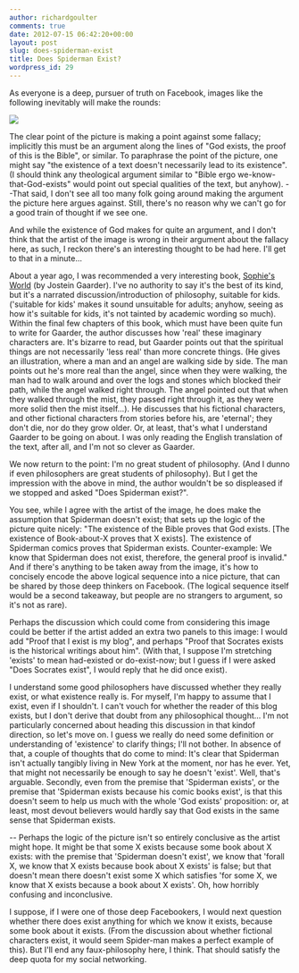 ```yaml
---
author: richardgoulter
comments: true
date: 2012-07-15 06:42:20+00:00
layout: post
slug: does-spiderman-exist
title: Does Spiderman Exist?
wordpress_id: 29
---
```


As everyone is a deep, pursuer of truth on Facebook, images like the following inevitably will make the rounds:

![](http://i305.photobucket.com/albums/nn235/rg_001100/interesting_thought.jpg)

The clear point of the picture is making a point against some fallacy; implicitly this must be an argument along the lines of "God exists, the proof of this is the Bible", or similar. To paraphrase the point of the picture, one might say "the existence of a text doesn't necessarily lead to its existence". (I should think any theological argument similar to "Bible ergo we-know-that-God-exists" would point out special qualities of the text, but anyhow).
--That said, I don't see all too many folk going around making the argument the picture here argues against. Still, there's no reason why we can't go for a good train of thought if we see one.

And while the existence of God makes for quite an argument, and I don't think that the artist of the image is wrong in their argument about the fallacy here, as such, I reckon there's an interesting thought to be had here.
I'll get to that in a minute...

About a year ago, I was recommended a very interesting book, [Sophie's World](http://www.kobobooks.com/ebook/Sophies-World/book-Qc8a2U7hnkKTm35HBlq5VA/page1.html?s=mhBeRP_mbEe2AEAK-bOFAA&r=2) (by Jostein Gaarder). I've no authority to say it's the best of its kind, but it's a narrated discussion/introduction of philosophy, suitable for kids. ('suitable for kids' makes it sound unsuitable for adults; anyhow, seeing as how it's suitable for kids, it's not tainted by academic wording so much).
Within the final few chapters of this book, which must have been quite fun to write for Gaarder, the author discusses how 'real' these imaginary characters are. It's bizarre to read, but Gaarder points out that the spiritual things are not necessarily 'less real' than more concrete things. (He gives an illustration, where a man and an angel are walking side by side. The man points out he's more real than the angel, since when they were walking, the man had to walk around and over the logs and stones which blocked their path, while the angel walked right through. The angel pointed out that when they walked through the mist, they passed right through it, as they were more solid then the mist itself...).
He discusses that his fictional characters, and other fictional characters from stories before his, are 'eternal'; they don't die, nor do they grow older.
Or, at least, that's what I understand Gaarder to be going on about. I was only reading the English translation of the text, after all, and I'm not so clever as Gaarder.

We now return to the point:
I'm no great student of philosophy. (And I dunno if even philosophers are great students of philosophy). But I get the impression with the above in mind, the author wouldn't be so displeased if we stopped and asked "Does Spiderman exist?".

You see, while I agree with the artist of the image, he does make the assumption that Spiderman doesn't exist; that sets up the logic of the picture quite nicely:
"The existence of the Bible proves that God exists. [The existence of Book-about-X proves that X exists]. The existence of Spiderman comics proves that Spiderman exists. Counter-example: We know that Spiderman does not exist, therefore, the general proof is invalid."
And if there's anything to be taken away from the image, it's how to concisely encode the above logical sequence into a nice picture, that can be shared by those deep thinkers on Facebook. (The logical sequence itself would be a second takeaway, but people are no strangers to argument, so it's not as rare).

Perhaps the discussion which could come from considering this image could be better if the artist added an extra two panels to this image:
I would add "Proof that I exist is my blog", and perhaps "Proof that Socrates exists is the historical writings about him". (With that, I suppose I'm stretching 'exists' to mean had-existed or do-exist-now; but I guess if I were asked "Does Socrates exist", I would reply that he did once exist).

I understand some good philosophers have discussed whether they really exist, or what existence really is.
For myself, I'm happy to assume that I exist, even if I shouldn't. I can't vouch for whether the reader of this blog exists, but I don't derive that doubt from any philosophical thought...
I'm not particularly concerned about heading this discussion in that kindof direction, so let's move on.
I guess we really do need some definition or understanding of 'existence' to clarify things; I'll not bother.
In absence of that, a couple of thoughts that do come to mind:
It's clear that Spiderman isn't actually tangibly living in New York at the moment, nor has he ever. Yet, that might not necessarily be enough to say he doesn't 'exist'. Well, that's arguable.
Secondly, even from the premise that 'Spiderman exists', or the premise that 'Spiderman exists because his comic books exist', is that this doesn't seem to help us much with the whole 'God exists' proposition: or, at least, most devout believers would hardly say that God exists in the same sense that Spiderman exists.

-- Perhaps the logic of the picture isn't so entirely conclusive as the artist might hope. It might be that some X exists because some book about X exists: with the premise that 'Spiderman doesn't exist', we know that 'forall X, we know that X exists because book about X exists' is false; but that doesn't mean there doesn't exist some X which satisfies 'for some X, we know that X exists because a book about X exists'.
Oh, how horribly confusing and inconclusive.

I suppose, if I were one of those deep Facebookers, I would next question whether there does exist anything for which we know it exists, because some book about it exists. (From the discussion about whether fictional characters exist, it would seem Spider-man makes a perfect example of this).
But I'll end any faux-philosophy here, I think. That should satisfy the deep quota for my social networking.
